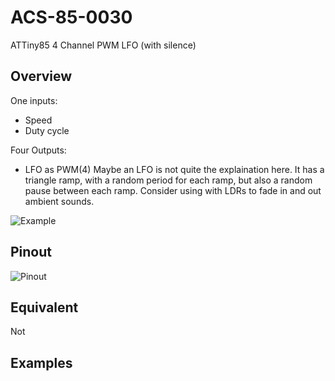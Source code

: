 # ACS-85-0030

 ATTiny85 4 Channel PWM LFO  (with silence)

## Overview

One inputs:

- Speed
- Duty cycle

Four Outputs:

 - LFO as PWM(4)
  Maybe an LFO is not quite the explaination here. It has a triangle ramp, with a random period for each ramp, but also a random pause between each ramp.  Consider using with LDRs to fade in and out ambient sounds.


![Example](https://github.com/robstave/ArduinoComponentSketches/blob/master/ACS-85%20ATTiny85%20sketches/ACS-85-0030/images/waveform.png)

 
## Pinout

![Pinout](https://github.com/robstave/ArduinoComponentSketches/blob/master/ACS-85%20ATTiny85%20sketches/ACS-85-0030/images/ACS-85-0030.png)

 


 
## Equivalent

Not

## Examples
